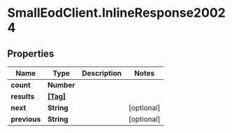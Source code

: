 # SmallEodClient.InlineResponse20024

## Properties

Name | Type | Description | Notes
------------ | ------------- | ------------- | -------------
**count** | **Number** |  | 
**results** | [**[Tag]**](Tag.md) |  | 
**next** | **String** |  | [optional] 
**previous** | **String** |  | [optional] 


